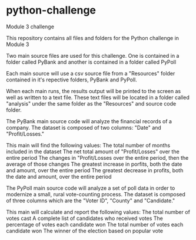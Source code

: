 # python-challenge
Module 3 challenge

This repository contains all files and folders for the Python challenge in Module 3

Two main source files are used for this challenge.
  One is contained in a folder called PyBank and 
  another is contained in a folder called PyPoll

Each main source will use a csv source file from a "Resources" folder
contained in it's repective folders, PyBank and PyPoll.

When each main runs, the results output will be printed to the screen
as well as written to a text file. These text files will be located in a folder
called "analysis" under the same folder as the "Resources" and source code folder.

The PyBank main source code will analyze the financial records of a company. 
The dataset is composed of two columns: "Date" and "Profit/Losses."

  This main will find the following values:
    The total number of months included in the dataset
    The net total amount of "Profit/Losses" over the entire period
    The changes in "Profit/Losses over the entire period, then the average of those changes
    The greatest increase in porfits, both the date and amount, over the entire period
    The greatest decrease in profits, both the date and amount, over the entire period

The PyPoll main source code will analyze a set of poll data in order to modernize a small,
rural vote-counting process. The dataset is composed of three columns which are the "Voter ID",
"County" and "Candidate."

  This main will calculate and report the following values:
    The total number of votes cast
    A complete list of candidates who received votes
    The percentage of votes each candidate won
    The total number of votes each candidate won
    The winner of the election based on popular vote
